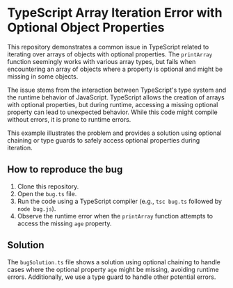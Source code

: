 # TypeScript Array Iteration Error with Optional Object Properties

This repository demonstrates a common issue in TypeScript related to iterating over arrays of objects with optional properties.  The `printArray` function seemingly works with various array types, but fails when encountering an array of objects where a property is optional and might be missing in some objects.

The issue stems from the interaction between TypeScript's type system and the runtime behavior of JavaScript. TypeScript allows the creation of arrays with optional properties, but during runtime, accessing a missing optional property can lead to unexpected behavior.  While this code might compile without errors, it is prone to runtime errors.

This example illustrates the problem and provides a solution using optional chaining or type guards to safely access optional properties during iteration.

## How to reproduce the bug

1. Clone this repository.
2. Open the `bug.ts` file.
3. Run the code using a TypeScript compiler (e.g., `tsc bug.ts` followed by `node bug.js`).
4. Observe the runtime error when the `printArray` function attempts to access the missing `age` property. 

## Solution

The `bugSolution.ts` file shows a solution using optional chaining to handle cases where the optional property `age` might be missing, avoiding runtime errors.  Additionally, we use a type guard to handle other potential errors.